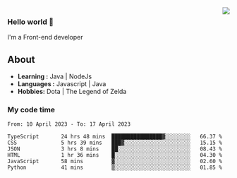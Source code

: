 <img align='right' src="https://github-readme-stats.vercel.app/api?username=jumodada&show_icons=true&theme=vue">

### Hello world 👋

I'm a Front-end developer 
    
## About
-  **Learning :** Java | NodeJs
-  **Languages :** Javascript | Java
-  **Hobbies:** Dota | The Legend of Zelda

### My code time

<!--START_SECTION:waka-->

```text
From: 10 April 2023 - To: 17 April 2023

TypeScript       24 hrs 48 mins  ████████████████▓░░░░░░░░   66.37 %
CSS              5 hrs 39 mins   ███▓░░░░░░░░░░░░░░░░░░░░░   15.15 %
JSON             3 hrs 8 mins    ██░░░░░░░░░░░░░░░░░░░░░░░   08.43 %
HTML             1 hr 36 mins    █░░░░░░░░░░░░░░░░░░░░░░░░   04.30 %
JavaScript       58 mins         ▓░░░░░░░░░░░░░░░░░░░░░░░░   02.60 %
Python           41 mins         ▒░░░░░░░░░░░░░░░░░░░░░░░░   01.85 %
```

<!--END_SECTION:waka-->
